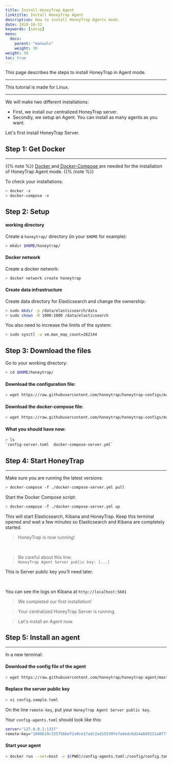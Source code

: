 ```yaml
---
title: Install HoneyTrap Agent
linktitle: Install HoneyTrap Agent
description: How to install HoneyTrap Agents mode.
date: 2018-10-31
keywords: [setup]
menu:
  docs:
    parent: "manuals"
    weight: 30
weight: 50
toc: true
---
```


This page describes the steps to install HoneyTrap in Agent mode.

----
This tutorial is made for Linux.

----

We will make two different installations:  

+ First, we install our centralized HoneyTrap server.
+ Secondly, we setup an Agent. You can install as many agents as you want.



Let's first install HoneyTrap Server.


## Step 1: Get Docker
---------------

{{% note %}}
[Docker ](https://docs.docker.com/install/)and[ Docker-Compose ](https://docs.docker.com/compose/install/)are needed for the installation of HoneyTrap Agent mode.
{{% /note %}}

To check your installations:

```bash
> docker -v
> docker-compose -v
```

## Step 2: Setup

#### working directory

Create a `honeytrap/` directory (in your `$HOME` for example):
```bash
> mkdir $HOME/honeytrap/
```


#### Docker network

Create a docker network:
```bash
> docker network create honeytrap
```

#### Create data infrastructure

Create data directory for Elasticsearch and change the ownership:
```bash
> sudo mkdir -p /data/elasticsearch/data
> sudo chown -R 1000:1000 /data/elasticsearch
```

You also need to increase the limits of the system:
```bash
> sudo sysctl -w vm.max_map_count=262144
```



## Step 3: Download the files

Go to your working directory:

```bash
> cd $HOME/honeytrap/
```

#### Download the configuration file:
```bash
> wget https://raw.githubusercontent.com/honeytrap/honeytrap-configs/master/agent-server/config-server.toml
```

#### Download the docker-compose file:
```bash
> wget https://raw.githubusercontent.com/honeytrap/honeytrap-configs/master/agent-server/docker-compose-server.yml
```




#### What you should have now:

```bash
> ls
`config-server.toml  docker-compose-server.yml`
```



## Step 4: Start HoneyTrap
---------------

Make sure you are running the latest versions:

```bash
> docker-compose -f ./docker-compose-server.yml pull
```

Start the Docker Compose script:

```bash
> docker-compose -f ./docker-compose-server.yml up
```

This will start Elasticsearch, Kibana and HoneyTrap.
Keep this terminal opened and wait a few minutes so Elasticsearch and Kibana are completely started.

> HoneyTrap is now running!

<br>


> Be careful about this line:  
`HoneyTrap Agent Server public key: [...]`

This is Server public key you'll need later.

<br>


You can see the logs on Kibana at `http://localhost:5601`



>We completed our first installation!  

>Your centralized HoneyTrap Server is running.  

>Let's install an Agent now.






## Step 5: Install an agent
---------------

In a new terminal:

#### Download the config file of the agent

```bash
> wget https://raw.githubusercontent.com/honeytrap/honeytrap-agent/master/config.sample.toml
```

#### Replace the server public key

```bash
> vi config.sample.toml
```

On the line `remote-key`, put your `HoneyTrap Agent Server public key`.

Your `config-agents.toml` should look like this:

```bash
server="127.0.0.1:1337"
remote-key="1040b19c33575bbef2a9ce17adc2ad15539fe7adedc6d14a669251a8f7f7a256"
```

#### Start your agent

```bash
> docker run --net=host -v $(PWD)/config-agents.toml:/config/config.toml honeytrap/honeytrap-agent
```
